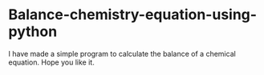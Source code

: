 # Balance-chemistry-equation-using-python
I have made a simple program to calculate the balance of a chemical equation.
Hope you like it.
